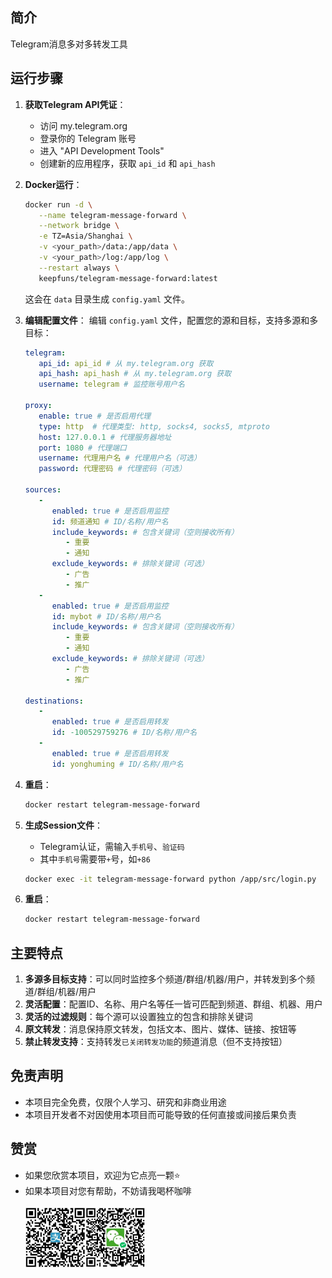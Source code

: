 ## 简介
   Telegram消息多对多转发工具

## 运行步骤
1. **获取Telegram API凭证**：
   - 访问 my.telegram.org
   - 登录你的 Telegram 账号
   - 进入 "API Development Tools"
   - 创建新的应用程序，获取 `api_id` 和 `api_hash`

2. **Docker运行**：
   ```bash
   docker run -d \
      --name telegram-message-forward \
      --network bridge \
      -e TZ=Asia/Shanghai \
      -v <your_path>/data:/app/data \
      -v <your_path>/log:/app/log \
      --restart always \
      keepfuns/telegram-message-forward:latest
   ```
   这会在 `data` 目录生成 `config.yaml` 文件。

3. **编辑配置文件**：
   编辑 `config.yaml` 文件，配置您的源和目标，支持多源和多目标：
   ```yaml
   telegram:
      api_id: api_id # 从 my.telegram.org 获取
      api_hash: api_hash # 从 my.telegram.org 获取
      username: telegram # 监控账号用户名

   proxy:
      enable: true # 是否启用代理
      type: http  # 代理类型: http, socks4, socks5, mtproto
      host: 127.0.0.1 # 代理服务器地址
      port: 1080 # 代理端口
      username: 代理用户名 # 代理用户名（可选）
      password: 代理密码 # 代理密码（可选）

   sources:
      - 
         enabled: true # 是否启用监控
         id: 频道通知 # ID/名称/用户名
         include_keywords: # 包含关键词（空则接收所有）
            - 重要
            - 通知
         exclude_keywords: # 排除关键词（可选）
            - 广告
            - 推广
      - 
         enabled: true # 是否启用监控
         id: mybot # ID/名称/用户名
         include_keywords: # 包含关键词（空则接收所有）
            - 重要
            - 通知
         exclude_keywords: # 排除关键词（可选）
            - 广告
            - 推广

   destinations:
      - 
         enabled: true # 是否启用转发
         id: -100529759276 # ID/名称/用户名
      - 
         enabled: true # 是否启用转发
         id: yonghuming # ID/名称/用户名
   ```

3. **重启**：
   ```bash
   docker restart telegram-message-forward
   ```

4. **生成Session文件**：
   - Telegram认证，需输入`手机号`、`验证码`
   - 其中`手机号`需要带`+`号，如`+86`
   ```bash
   docker exec -it telegram-message-forward python /app/src/login.py
   ```

5. **重启**：
   ```bash
   docker restart telegram-message-forward
   ```

## 主要特点
1. **多源多目标支持**：可以同时监控多个频道/群组/机器/用户，并转发到多个频道/群组/机器/用户
2. **灵活配置**：配置ID、名称、用户名等任一皆可匹配到频道、群组、机器、用户
3. **灵活的过滤规则**：每个源可以设置独立的包含和排除关键词
4. **原文转发**：消息保持原文转发，包括文本、图片、媒体、链接、按钮等
5. **禁止转发支持**：支持转发`已关闭转发功能`的频道消息（但不支持按钮）

## 免责声明
- 本项目完全免费，仅限个人学习、研究和非商业用途
- 本项目开发者不对因使用本项目而可能导致的任何直接或间接后果负责

## 赞赏
- 如果您欣赏本项目，欢迎为它点亮一颗⭐️
- 如果本项目对您有帮助，不妨请我喝杯咖啡
<br/><br/>
<span><img src="assets/zhifubao.png" alt="支付宝" width="20%" align="left">
&nbsp;&nbsp;&nbsp;&nbsp;&nbsp;
<img src="assets/weixin.png" alt="微信 " width="20%" align="left"></span>
